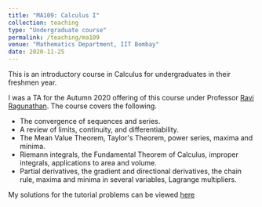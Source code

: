 ```yaml
---
title: "MA109: Calculus I"
collection: teaching
type: "Undergraduate course"
permalink: /teaching/ma109
venue: "Mathematics Department, IIT Bombay"
date: 2020-11-25
---
```


This is an introductory course in Calculus for undergraduates in their freshmen year. 

I was a TA for the Autumn 2020 offering of this course under Professor [Ravi Ragunathan](http://www.math.iitb.ac.in/~ravir/). The course covers the following. 

* The convergence of sequences and series.
* A review of limits, continuity, and differentiability.
* The Mean Value Theorem, Taylor's Theorem, power series, maxima and minima.
* Riemann integrals, the Fundamental Theorem of Calculus, improper integrals, applications to area and volume. 
* Partial derivatives, the gradient and directional derivatives, the chain rule, maxima and minima in several variables, Lagrange multipliers. 

My solutions for the tutorial problems can be viewed [here](https://ishankapnadak.github.io/files/ma109-tut-solutions.pdf">here)